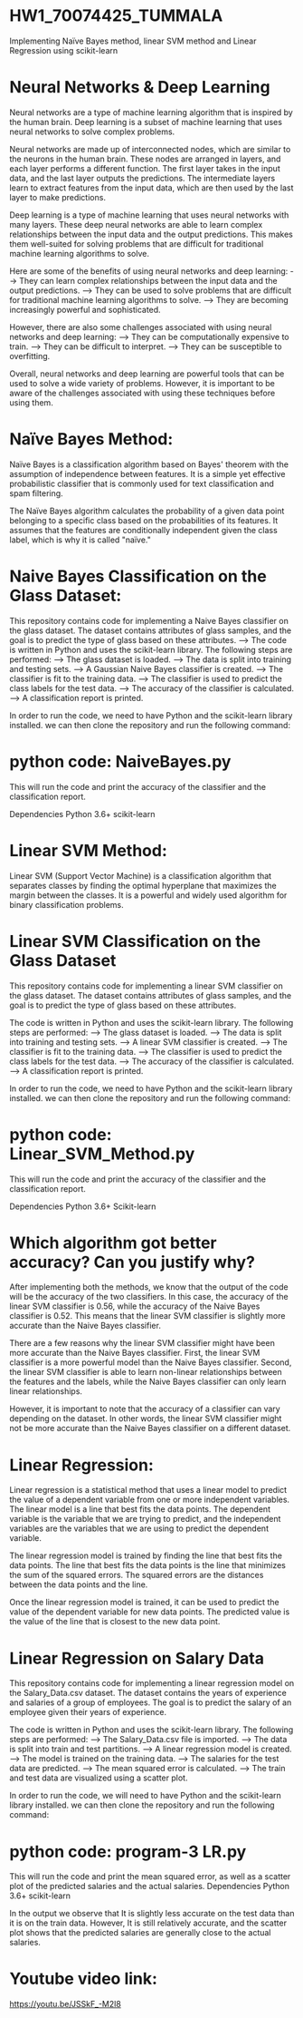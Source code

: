 # HW1_70074425_TUMMALA
Implementing Naïve Bayes method, linear SVM method and Linear Regression using scikit-learn

# Neural Networks & Deep Learning

Neural networks are a type of machine learning algorithm that is inspired by the human brain. Deep learning is a subset of machine learning that uses neural networks to solve complex problems.

Neural networks are made up of interconnected nodes, which are similar to the neurons in the human brain. These nodes are arranged in layers, and each layer performs a different function. The first layer takes in the input data, and the last layer outputs the predictions. The intermediate layers learn to extract features from the input data, which are then used by the last layer to make predictions.

Deep learning is a type of machine learning that uses neural networks with many layers. These deep neural networks are able to learn complex relationships between the input data and the output predictions. This makes them well-suited for solving problems that are difficult for traditional machine learning algorithms to solve.

Here are some of the benefits of using neural networks and deep learning:
--> They can learn complex relationships between the input data and the output predictions.
--> They can be used to solve problems that are difficult for traditional machine learning algorithms to solve.
--> They are becoming increasingly powerful and sophisticated.

However, there are also some challenges associated with using neural networks and deep learning:
--> They can be computationally expensive to train.
--> They can be difficult to interpret.
--> They can be susceptible to overfitting.

Overall, neural networks and deep learning are powerful tools that can be used to solve a wide variety of problems. However, it is important to be aware of the challenges associated with using these techniques before using them.

# Naïve Bayes Method:

Naïve Bayes is a classification algorithm based on Bayes' theorem with the assumption of independence between features. It is a simple yet effective probabilistic classifier that is commonly used for text classification and spam filtering. 

The Naïve Bayes algorithm calculates the probability of a given data point belonging to a specific class based on the probabilities of its features. It assumes that the features are conditionally independent given the class label, which is why it is called "naïve."

# Naive Bayes Classification on the Glass Dataset:
This repository contains code for implementing a Naive Bayes classifier on the glass dataset. The dataset contains attributes of glass samples, and the goal is to predict the type of glass based on these attributes.
--> The code is written in Python and uses the scikit-learn library. The following steps are performed:
--> The glass dataset is loaded.
--> The data is split into training and testing sets.
--> A Gaussian Naive Bayes classifier is created.
--> The classifier is fit to the training data.
--> The classifier is used to predict the class labels for the test data.
--> The accuracy of the classifier is calculated.
--> A classification report is printed.

In order to run the code, we need to have Python and the scikit-learn library installed. we can then clone the repository and run the following command:

# python code: NaiveBayes.py

This will run the code and print the accuracy of the classifier and the classification report.

Dependencies
Python 3.6+
scikit-learn


# Linear SVM Method:

Linear SVM (Support Vector Machine) is a classification algorithm that separates classes by finding the optimal hyperplane that maximizes the margin between the classes. It is a powerful and widely used algorithm for binary classification problems.

# Linear SVM Classification on the Glass Dataset 

This repository contains code for implementing a linear SVM classifier on the glass dataset. The dataset contains attributes of glass samples, and the goal is to predict the type of glass based on these attributes.

The code is written in Python and uses the scikit-learn library. The following steps are performed:
--> The glass dataset is loaded.
--> The data is split into training and testing sets.
--> A linear SVM classifier is created.
--> The classifier is fit to the training data.
--> The classifier is used to predict the class labels for the test data.
--> The accuracy of the classifier is calculated.
--> A classification report is printed.

In order to run the code, we need to have Python and the scikit-learn library installed. we can then clone the repository and run the following command:

# python code:  Linear_SVM_Method.py

This will run the code and print the accuracy of the classifier and the classification report.

Dependencies
Python 3.6+
Scikit-learn



# Which algorithm got better accuracy? Can you justify why?

After implementing both the methods, we know that the output of the code will be the accuracy of the two classifiers. In this case, the accuracy of the linear SVM classifier is 0.56, while the accuracy of the Naive Bayes classifier is 0.52. This means that the linear SVM classifier is slightly more accurate than the Naive Bayes classifier.

There are a few reasons why the linear SVM classifier might have been more accurate than the Naive Bayes classifier. First, the linear SVM classifier is a more powerful model than the Naive Bayes classifier. Second, the linear SVM classifier is able to learn non-linear relationships between the features and the labels, while the Naive Bayes classifier can only learn linear relationships.

However, it is important to note that the accuracy of a classifier can vary depending on the dataset. In other words, the linear SVM classifier might not be more accurate than the Naive Bayes classifier on a different dataset.

# Linear Regression:

Linear regression is a statistical method that uses a linear model to predict the value of a dependent variable from one or more independent variables. The linear model is a line that best fits the data points. The dependent variable is the variable that we are trying to predict, and the independent variables are the variables that we are using to predict the dependent variable.

The linear regression model is trained by finding the line that best fits the data points. The line that best fits the data points is the line that minimizes the sum of the squared errors. The squared errors are the distances between the data points and the line.

Once the linear regression model is trained, it can be used to predict the value of the dependent variable for new data points. The predicted value is the value of the line that is closest to the new data point.

# Linear Regression on Salary Data

This repository contains code for implementing a linear regression model on the Salary_Data.csv dataset. The dataset contains the years of experience and salaries of a group of employees. The goal is to predict the salary of an employee given their years of experience.

The code is written in Python and uses the scikit-learn library. The following steps are performed:
--> The Salary_Data.csv file is imported.
--> The data is split into train and test partitions.
--> A linear regression model is created.
--> The model is trained on the training data.
--> The salaries for the test data are predicted.
--> The mean squared error is calculated.
--> The train and test data are visualized using a scatter plot.

In order to run the code, we will need to have Python and the scikit-learn library installed. we can then clone the repository and run the following command:

# python code: program-3 LR.py

This will run the code and print the mean squared error, as well as a scatter plot of the predicted salaries and the actual salaries.
Dependencies
Python 3.6+
scikit-learn

In the output we observe that It is slightly less accurate on the test data than it is on the train data. However, It is still relatively accurate, and the scatter plot shows that the predicted salaries are generally close to the actual salaries.


# Youtube video link:
https://youtu.be/JSSkF_-M2l8


















